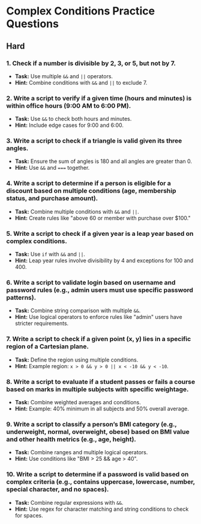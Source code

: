 # Complex Conditions Practice Questions

## Hard

### 1. Check if a number is divisible by 2, 3, or 5, but not by 7.
- **Task:** Use multiple `&&` and `||` operators.
- **Hint:** Combine conditions with `&&` and `||` to exclude 7.

### 2. Write a script to verify if a given time (hours and minutes) is within office hours (9:00 AM to 6:00 PM).
- **Task:** Use `&&` to check both hours and minutes.
- **Hint:** Include edge cases for 9:00 and 6:00.

### 3. Write a script to check if a triangle is valid given its three angles.
- **Task:** Ensure the sum of angles is 180 and all angles are greater than 0.
- **Hint:** Use `&&` and `===` together.

### 4. Write a script to determine if a person is eligible for a discount based on multiple conditions (age, membership status, and purchase amount).
- **Task:** Combine multiple conditions with `&&` and `||`.
- **Hint:** Create rules like "above 60 or member with purchase over $100."

### 5. Write a script to check if a given year is a leap year based on complex conditions.
- **Task:** Use `if` with `&&` and `||`.
- **Hint:** Leap year rules involve divisibility by 4 and exceptions for 100 and 400.

### 6. Write a script to validate login based on username and password rules (e.g., admin users must use specific password patterns).
- **Task:** Combine string comparison with multiple `&&`.
- **Hint:** Use logical operators to enforce rules like "admin" users have stricter requirements.

### 7. Write a script to check if a given point (x, y) lies in a specific region of a Cartesian plane.
- **Task:** Define the region using multiple conditions.
- **Hint:** Example region: `x > 0 && y > 0 || x < -10 && y < -10`.

### 8. Write a script to evaluate if a student passes or fails a course based on marks in multiple subjects with specific weightage.
- **Task:** Combine weighted averages and conditions.
- **Hint:** Example: 40% minimum in all subjects and 50% overall average.

### 9. Write a script to classify a person’s BMI category (e.g., underweight, normal, overweight, obese) based on BMI value and other health metrics (e.g., age, height).
- **Task:** Combine ranges and multiple logical operators.
- **Hint:** Use conditions like "BMI > 25 && age > 40".

### 10. Write a script to determine if a password is valid based on complex criteria (e.g., contains uppercase, lowercase, number, special character, and no spaces).
- **Task:** Combine regular expressions with `&&`.
- **Hint:** Use regex for character matching and string conditions to check for spaces.
